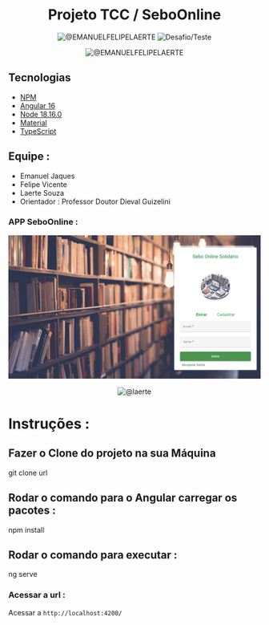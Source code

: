<h1 align="center">
  Projeto TCC / SeboOnline
</h1>

<p align="center">
 <img src="https://img.shields.io/static/v1?label=SeboOnline&message=SistemaWeb&color=8257E5&labelColor=000000" alt="@EMANUELFELIPELAERTE" />
 <img src="https://img.shields.io/static/v1?label=UFPR&message=TCC&color=8257E5&labelColor=000000" alt="Desafio/Teste" />
</p>

<p align="center">
 <img src="https://img.shields.io/static/v1?label=FRONTEND&message=ANGULARv16&color=8257E5&labelColor=000000" alt="@EMANUELFELIPELAERTE" />
</p>

## Tecnologias

- [NPM](https://www.npmjs.com/)
- [Angular 16](https://angular.io/guide/update-to-version-16)
- [Node 18.16.0](https://nodejs.org/en)
- [Material](https://material.angular.io/)
- [TypeScript](https://www.typescriptlang.org/)


##

## Equipe :
<ul>
  <li>Emanuel Jaques</li>
  <li>Felipe Vicente</li>
  <li>Laerte Souza</li>

  <li>Orientador :  Professor Doutor Dieval Guizelini</li>
</ul>



### APP SeboOnline : 

![img.png](img.png)

<p align="center">
 <img src="https://img.shields.io/static/v1?label=FRONTEND&message=ANGULAR&color=8257E5&labelColor=000000" alt="@laerte" />
</p>

# Instruções : 


## Fazer o Clone do projeto na sua Máquina
git clone url


## Rodar o comando para o Angular carregar os pacotes :

npm install

## Rodar o comando para executar :

ng serve

### Acessar a url : 

Acessar a `http://localhost:4200/`


